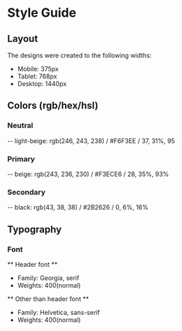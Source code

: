 # Style Guide

## Layout

The designs were created to the following widths:

- Mobile: 375px
- Tablet: 768px
- Desktop: 1440px

## Colors (rgb/hex/hsl)

### Neutral
-- light-beige: rgb(246, 243, 238) / #F6F3EE / 37, 31%, 95

### Primary
-- beige: rgb(243, 236, 230) / #F3ECE6 / 28, 35%, 93%

### Secondary
-- black: rgb(43, 38, 38) / #2B2626 / 0, 6%, 16%

## Typography

### Font

** Header font **
- Family: Georgia, serif
- Weights: 400(normal)

** Other than header font **
- Family: Helvetica, sans-serif
- Weights: 400(normal)

